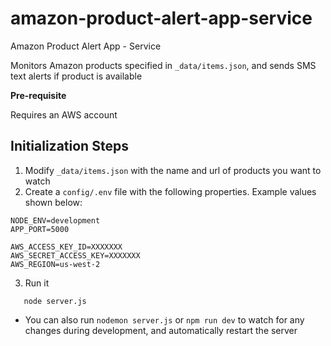 # amazon-product-alert-app-service
Amazon Product Alert App - Service

Monitors Amazon products specified in `_data/items.json`, and sends SMS text alerts if product is available

**Pre-requisite**

Requires an AWS account

## Initialization Steps

1. Modify `_data/items.json` with the name and url of products you want to watch
2. Create a `config/.env` file with the following properties. Example values shown below:

```
NODE_ENV=development
APP_PORT=5000

AWS_ACCESS_KEY_ID=XXXXXXX
AWS_SECRET_ACCESS_KEY=XXXXXXX
AWS_REGION=us-west-2
```

3. Run it
```
   node server.js
```

* You can also run `nodemon server.js` or `npm run dev` to watch for any changes during development, and automatically restart the server
